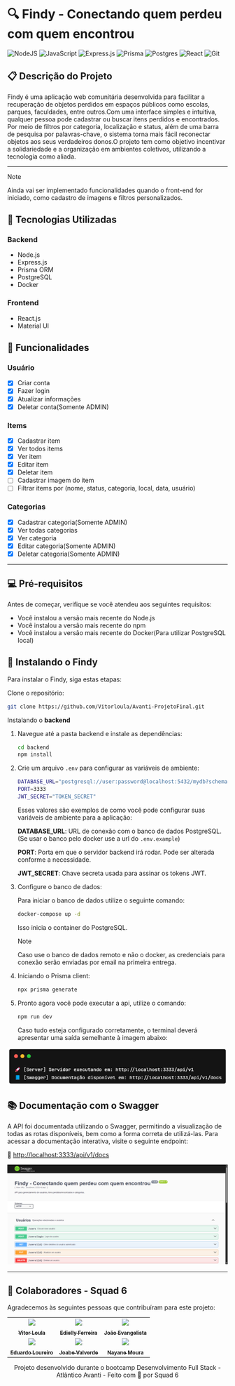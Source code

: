 # 🔍 Findy - Conectando quem perdeu com quem encontrou

![NodeJS](https://img.shields.io/badge/node.js-6DA55F?style=for-the-badge&logo=node.js&logoColor=white)
![JavaScript](https://img.shields.io/badge/javascript-%23323330.svg?style=for-the-badge&logo=javascript&logoColor=%23F7DF1E)
![Express.js](https://img.shields.io/badge/express.js-%23404d59.svg?style=for-the-badge&logo=express&logoColor=%2361DAFB)
![Prisma](https://img.shields.io/badge/Prisma_ORM-3982CE?style=for-the-badge&logo=Prisma&logoColor=white)
![Postgres](https://img.shields.io/badge/postgres-%23316192.svg?style=for-the-badge&logo=postgresql&logoColor=white)
![React](https://img.shields.io/badge/react-%2320232a.svg?style=for-the-badge&logo=react&logoColor=%2361DAFB)
![Git](https://img.shields.io/badge/git-%23F05033.svg?style=for-the-badge&logo=git&logoColor=white)

## 📋 Descrição do Projeto

Findy é uma aplicação web comunitária desenvolvida para facilitar a recuperação de objetos perdidos em espaços públicos como escolas, parques, faculdades, entre outros.Com uma interface simples e intuitiva, qualquer pessoa pode cadastrar ou buscar itens perdidos e encontrados. Por meio de filtros por categoria, localização e status, além de uma barra de pesquisa por palavras-chave, o sistema torna mais fácil reconectar objetos aos seus verdadeiros donos.O projeto tem como objetivo incentivar a solidariedade e a organização em ambientes coletivos, utilizando a tecnologia como aliada.

---

> [!NOTE]
> Ainda vai ser implementado funcionalidades quando o front-end for iniciado, como cadastro de imagens e filtros personalizados.

## 🧱 Tecnologias Utilizadas

### Backend

- Node.js
- Express.js
- Prisma ORM
- PostgreSQL
- Docker

### Frontend

- React.js
- Material UI
  
## 🧩 Funcionalidades

### Usuário

- [x] Criar conta
- [x] Fazer login
- [x] Atualizar informações
- [x] Deletar conta(Somente ADMIN)
  
### Items

- [x] Cadastrar item
- [x] Ver todos items
- [x] Ver item
- [x] Editar item
- [x] Deletar item
- [ ] Cadastrar imagem do item
- [ ] Filtrar items por (nome, status, categoria, local, data, usuário)

### Categorias

- [x] Cadastrar categoria(Somente ADMIN)
- [x] Ver todas categorias
- [x] Ver categoria
- [x] Editar categoria(Somente ADMIN)
- [x] Deletar categoria(Somente ADMIN)

---

## 💻 Pré-requisitos

Antes de começar, verifique se você atendeu aos seguintes requisitos:

- Você instalou a versão mais recente do Node.js
- Você instalou a versão mais recente do npm
- Você instalou a versão mais recente do Docker(Para utilizar PostgreSQL local)

## 🚀 Instalando o Findy

Para instalar o Findy, siga estas etapas:

Clone o repositório:
  
``` bash
git clone https://github.com/Vitorloula/Avanti-ProjetoFinal.git
```

Instalando o __backend__

1. Navegue até a pasta backend e instale as dependências:

    ```bash
    cd backend
    npm install
    ```

2. Crie um arquivo `.env` para configurar as variáveis de ambiente:

    ```bash
    DATABASE_URL="postgresql://user:password@localhost:5432/mydb?schema=public"
    PORT=3333
    JWT_SECRET="TOKEN_SECRET"
    ```

    Esses valores são exemplos de como você pode configurar suas variáveis de ambiente para a aplicação:

    __DATABASE_URL__: URL de conexão com o banco de dados PostgreSQL.(Se usar o banco pelo docker use a url do `.env.example`)

    __PORT__: Porta em que o servidor backend irá rodar. Pode ser alterada conforme a necessidade.

    __JWT_SECRET__: Chave secreta usada para assinar os tokens JWT.

3. Configure o banco de dados:

    Para iniciar o banco de dados utilize o seguinte comando:

    ```bash
    docker-compose up -d 
    ```

    Isso inicia o container do PostgreSQL.

    > [!NOTE]
    > Caso use o banco de dados remoto e não o docker, as credenciais para conexão serão enviadas por email na primeira entrega.

4. Iniciando o Prisma client:

    ```bash
    npx prisma generate
    ```

5. Pronto agora você pode executar a api, utilize o comando:

   ```bash
   npm run dev 
   ```

   Caso tudo esteja configurado corretamente, o terminal deverá apresentar uma saída semelhante à imagem abaixo:

  <center>
  <img alt="Imagem do terminal executando a API" src=".github/assets/terminal-3.png"/>
  </center>

## 📚 Documentação com o Swagger

A API foi documentada utilizando o Swagger, permitindo a visualização de todas as rotas disponíveis, bem como a forma correta de utilizá-las.
Para acessar a documentação interativa, visite o seguinte endpoint:

🔗 [http://localhost:3333/api/v1/docs](http://localhost:3333/api/v1/docs)

<center>
<img alt="Imagem do Swagger" src=".github/assets/api-swagger-example.png" />
</center>

---

## 🤝 Colaboradores - Squad 6

Agradecemos às seguintes pessoas que contribuíram para este projeto:

<table>
  <tr>
    <td align="center">
      <a href="https://github.com/Vitorloula" title="Vitor Loula (Vitorloula)">
        <img " src="https://avatars.githubusercontent.com/u/94725981?v=4" width="100px;"/><br>
        <sub>
          <b>Vitor Loula</b>
        </sub>
      </a>
    </td>
    <td align="center">
      <a href="https://github.com/EdiellyF" title="Edielly Ferreira (EdiellyF)">
        <img " src="https://avatars.githubusercontent.com/u/125711085?v=4" width="100px;" /><br>
        <sub>
          <b>Edielly Ferreira</b>
        </sub>
      </a>
    </td>
    <td align="center">
      <a href="https://github.com/joaoev" title="João Evangelista (joaoev)">
        <img src="https://avatars.githubusercontent.com/u/101232352?v=4" width="100px;" /><br>
        <sub>
          <b>João Evangelista</b>
        </sub>
      </a>
    </td>
  </tr>
  <tr>
    <td align="center">
      <a href="https://github.com/Eduardooh92" title="Eduardo Loureiro (Eduardooh92)">
        <img " src="https://avatars.githubusercontent.com/u/142263683?v=4" width="100px;"/><br>
        <sub>
          <b>Eduardo Loureiro</b>
        </sub>
      </a>
    </td>
    <td align="center">
      <a href="https://github.com/JoabeValverde" title="Joabe Valverde (JoabeValverde)">
        <img " src="https://avatars.githubusercontent.com/u/141461975?v=4" width="100px;" /><br>
        <sub>
          <b>Joabe Valverde</b>
        </sub>
      </a>
    </td>
    <td align="center">
      <a href="https://github.com/nayane91moura" title="Nayane Moura (nayane91moura)">
        <img src="https://avatars.githubusercontent.com/u/204096926?v=4" width="100px;" /><br>
        <sub>
          <b>Nayane Moura</b>
        </sub>
      </a>
    </td>
  </tr>
  
</table>

<p align="center">
  Projeto desenvolvido durante o bootcamp Desenvolvimento Full Stack - Atlântico Avanti - Feito com 💜 por Squad 6  
</p>
